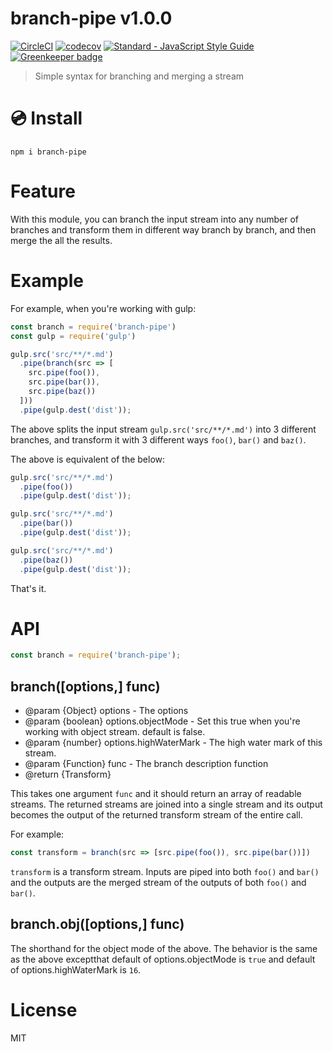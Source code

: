 # branch-pipe v1.0.0

[![CircleCI](https://circleci.com/gh/kt3k/branch-pipe.svg?style=svg)](https://circleci.com/gh/kt3k/branch-pipe)
[![codecov](https://codecov.io/gh/kt3k/branch-pipe/branch/master/graph/badge.svg)](https://codecov.io/gh/kt3k/branch-pipe)
[![Standard - JavaScript Style Guide](https://img.shields.io/badge/code_style-standard-brightgreen.svg)](http://standardjs.com/)
[![Greenkeeper badge](https://badges.greenkeeper.io/kt3k/branch-pipe.svg)](https://greenkeeper.io/)

> Simple syntax for branching and merging a stream

# :cd: Install

    npm i branch-pipe

# Feature

With this module, you can branch the input stream into any number of branches and transform them in different way branch by branch, and then merge the all the results.

# Example

For example, when you're working with gulp:

```js
const branch = require('branch-pipe')
const gulp = require('gulp')

gulp.src('src/**/*.md')
  .pipe(branch(src => [
    src.pipe(foo()),
    src.pipe(bar()),
    src.pipe(baz())
  ]))
  .pipe(gulp.dest('dist'));
```

The above splits the input stream `gulp.src('src/**/*.md')` into 3 different branches, and transform it with 3 different ways `foo()`, `bar()` and `baz()`.

The above is equivalent of the below:

```js
gulp.src('src/**/*.md')
  .pipe(foo())
  .pipe(gulp.dest('dist'));

gulp.src('src/**/*.md')
  .pipe(bar())
  .pipe(gulp.dest('dist'));

gulp.src('src/**/*.md')
  .pipe(baz())
  .pipe(gulp.dest('dist'));
```

That's it.

# API

```js
const branch = require('branch-pipe');
```

## branch([options,] func)

- @param {Object} options - The options
- @param {boolean} options.objectMode - Set this true when you're working with object stream. default is false.
- @param {number} options.highWaterMark - The high water mark of this stream.
- @param {Function} func - The branch description function
- @return {Transform}

This takes one argument `func` and it should return an array of readable streams. The returned streams are joined into a single stream and its output becomes the output of the returned transform stream of the entire call.

For example:

```js
const transform = branch(src => [src.pipe(foo()), src.pipe(bar())])
```

`transform` is a transform stream. Inputs are piped into both `foo()` and `bar()` and the outputs are the merged stream of the outputs of both `foo()` and `bar()`.

## branch.obj([options,] func)

The shorthand for the object mode of the above. The behavior is the same as the above exceptthat default of options.objectMode is `true` and default of options.highWaterMark is `16`.

# License

MIT
